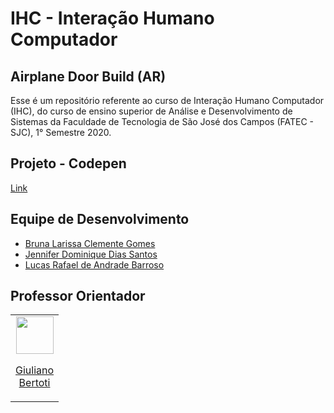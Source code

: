 # IHC - Interação Humano Computador
## Airplane Door Build (AR)

Esse é um repositório referente ao curso de Interação Humano Computador (IHC), do curso de ensino superior de Análise e Desenvolvimento de Sistemas da Faculdade de Tecnologia de São José dos Campos (FATEC - SJC), 1° Semestre 2020.

**Projeto - Codepen**
--------------------------------------------------------------------------
[Link](https://codepen.io/py_zza/pen/MWaqQeK?editors=1000)

**Equipe de Desenvolvimento**
--------------------------------------------------------------------------
* [Bruna Larissa Clemente Gomes](https://github.com/littlebru)
* [Jennifer Dominique Dias Santos](https://github.com/JenniferDominique)
* [Lucas Rafael de Andrade Barroso](https://github.com/lukaszrafaelb)

**Professor Orientador**
--------------------------------------------------------------------------
<table>
   <tc>
    <td align="center"><a href="https://github.com/giulianobertoti"><img src="https://avatars1.githubusercontent.com/u/2041679?s=460&u=6c2d986abdaf72e02c941b9fe29f2eb9d250a0f7&v=4" width="60px;" alt="" title="Machine Learning and Software Engineer, Master of Science in Electronic and Computer Engineering (Aeronautics Institute of Technology-ITA)."/><p font-size="10px">Giuliano<br> Bertoti</p></td>
  </tc>
</table>
